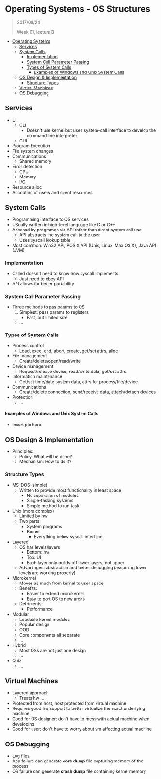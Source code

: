 
# Operating Systems - OS Structures

> 2017/08/24
>
> Week 01, lecture B

- [Operating Systems](#operating-systems)
    - [Services](#services)
    - [System Calls](#system-calls)
        - [Implementation](#implementation)
        - [System Call Parameter Passing](#system-call-parameter-passing)
        - [Types of System Calls](#types-of-system-calls)
            - [Examples of Windows and Unix System Calls](#examples-of-windows-and-unix-system-calls)
    - [OS Design & Implementation](#os-design-implementation)
        - [Structure Types](#structure-types)
    - [Virtual Machines](#virtual-machines)
    - [OS Debugging](#os-debugging)

## Services

- UI
    - CLI
        - Doesn't use kernel but uses system-call interface to develop the command line interpreter
    - GUI
- Program Execution
- File system changes
- Communications
    - Shared memory
- Error detection
    - CPU
    - Memory
    - I/O
- Resource alloc
- Accouting of users and spent resources

## System Calls

- Programming interface to OS services
- USually written in high-level language like C or C++
- Accessd by programes via API rather than direct system call use
    - API abstracts the system call to the user
    - Uses syscall lookup table
- Most common: Win32 API, POSIX API (Unix, Linux, Max OS X), Java API (JVM)

### Implementation

- Called doesn't need to know how syscall implements
    - Just need to obey API
- API allows for better portability

### System Call Parameter Passing

- Three methods to pas params to OS
    1. Simplest: pass params to registers
        - Fast, but limited size
    - ...

### Types of System Calls

- Process control
    - Load, exec, end, abort, create, get/set attrs, alloc
- File management
    - Create/delete/open/read/write
- Device management
    - Request/release device, read/write data, get/set attrs
- Information maintenance
    - Get/set time/date system data, attrs for process/file/device
- Communications
    - Create/delete connection, send/receive data, attach/detach devices
- Protection
    - ...

#### Examples of Windows and Unix System Calls

- Insert pic here

## OS Design & Implementation

- Principles:
    - Policy: What will be done?
    - Mechanism: How to do it?

### Structure Types

- MS-DOS (simple)
    - Written to provide most functionality in least space
        - No separation of modules
        - Single-tasking systems
        - Simple method to run task
- Unix (more complex)
    - Limited by hw
    - Two parts:
        - System programs
        - Kernel
            - Everything below syscall interface
- Layered
    - OS has levels/layers
        - Bottom: hw
        - Top: UI
        - Each layer only builds off lower layers, not upper
    - Advantages: abstraction and better debugging (assuming lower levels are working properly)
- Microkernel
    - Moves as much from kernel to user space
    - Benefits:
        - Easier to extend microkernel
        - Easy to port OS to new archs
    - Detriments:
        - Performance
- Modular
    - Loadable kernel modules
    - Popular design
    - OOD
    - Core components all separate
    - ...
- Hybrid
    - Most OSs are not just one design
    - ...
- Quiz
    - ...

## Virtual Machines

- Layered approach
    - Treats hw ...
- Protected from host, host protected from virtual machine
- Requires good hw support to better virtualize the exact underlying machine
- Good for OS designer: don't have to mess with actual machine when developing
- Good for user: don't have to worry about vm affecting actual machine

## OS Debugging

- Log files
- App failure can generate **core dump** file capturing memory of the process
- OS failure can generate **crash dump** file containing kernel memory
